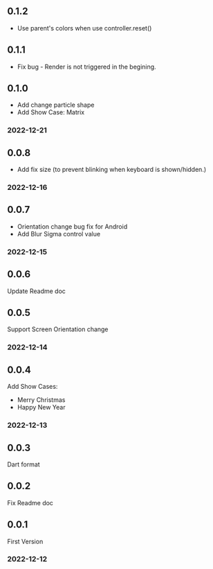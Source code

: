 ## 0.1.2

- Use parent's colors when use controller.reset()

## 0.1.1

- Fix bug - Render is not triggered in the begining.

## 0.1.0

- Add change particle shape
- Add Show Case: Matrix

### 2022-12-21

## 0.0.8

- Add fix size (to prevent blinking when keyboard is shown/hidden.)

### 2022-12-16

## 0.0.7

- Orientation change bug fix for Android
- Add Blur Sigma control value

### 2022-12-15

## 0.0.6

Update Readme doc

## 0.0.5

Support Screen Orientation change

### 2022-12-14

## 0.0.4

Add Show Cases:
- Merry Christmas 
- Happy New Year
### 2022-12-13

## 0.0.3

Dart format

## 0.0.2

Fix Readme doc


## 0.0.1

First Version

### 2022-12-12